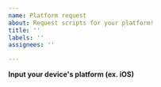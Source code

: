 ```yaml
---
name: Platform request
about: Request scripts for your platform!
title: ''
labels: ''
assignees: ''

---
```


**Input your device's platform (ex. iOS)**

